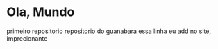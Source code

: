 # Ola, Mundo 
 primeiro repositorio 
repositorio do guanabara 
essa linha eu add no site, imprecionante 
